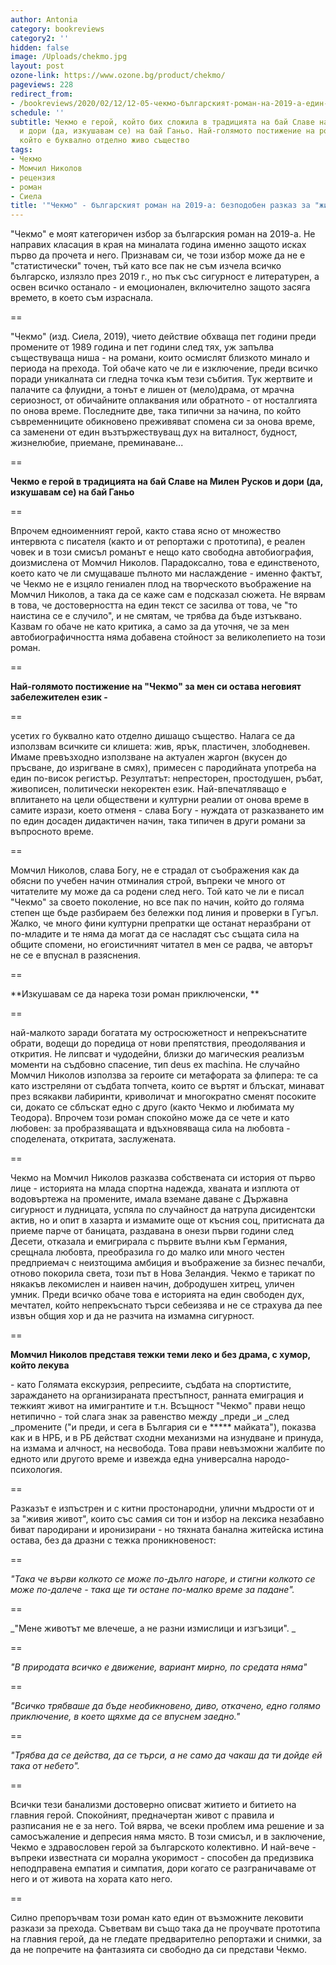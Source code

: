 ```yaml
---
author: Antonia
category: bookreviews
category2: ''
hidden: false
image: /Uploads/chekmo.jpg
layout: post
ozone-link: https://www.ozone.bg/product/chekmo/
pageviews: 228
redirect_from:
- /bookreviews/2020/02/12/12-05-чекмо-българският-роман-на-2019-а-един-разказ-за-живия-живот
schedule: ''
subtitle: Чекмо е герой, който бих сложила в традицията на бай Славе на Милен Русков
  и дори (да, изкушавам се) на бай Ганьо. Най-голямото постижение на романа е езикът,
  който е буквално отделно живо същество
tags:
- Чекмо
- Момчил Николов
- рецензия
- роман
- Сиела
title: '"Чекмо" - българският роман на 2019-а: безподобен разказ за "живия живот"'
---
```


"Чекмо" е моят категоричен избор за българския роман на 2019-а. Не направих класация в края на миналата година именно защото исках първо да прочета и него. Признавам си, че този избор може да не е "статистически" точен, тъй като все пак не съм изчела всичко българско, излязло през 2019 г., но пък със сигурност е литературен, а освен всичко останало - и емоционален, включително защото засяга времето, в което съм израснала. 

\==

"Чекмо" (изд. Сиела, 2019), чието действие обхваща пет години преди промените от 1989 година и пет години след тях, уж запълва съществуваща ниша - на романи, които осмислят близкото минало и периода на прехода. Той обаче като че ли е изключение, преди всичко поради уникалната си гледна точка към тези събития. Тук жертвите и палачите са флуидни, а тонът е лишен от (мело)драма, от мрачна сериозност, от обичайните оплаквания или обратното - от носталгията по онова време. Последните две, така типични за начина, по който съвременниците обикновено преживяват спомена си за онова време, са заменени от един възтържествуващ дух на виталност, будност, жизнелюбие, приемане, преминаване...

\==

**Чекмо е герой в традицията на бай Славе на Милен Русков и дори (да, изкушавам се) на бай Ганьо**

\==

Впрочем едноименният герой, както става ясно от множество интервюта с писателя (както и от репортажи с прототипа), е реален човек и в този смисъл романът е нещо като свободна автобиография, доизмислена от Момчил Николов. Парадоксално, това е единственото, което като че ли смущаваше пълното ми наслаждение - именно фактът, че Чекмо не е изцяло гениален плод на творческото въображение на Момчил Николов, а така да се каже сам е подсказал сюжета. Не вярвам в това, че достоверността на един текст се засилва от това, че "то наистина се е случило", и не смятам, че трябва да бъде изтъквано. Казвам го обаче не като критика, а само за да уточня, че за мен автобиографичността няма добавена стойност за великолепието на този роман.

\==

**Най-голямото постижение на "Чекмо" за мен си остава неговият забележителен език -**

\==

усетих го буквално като отделно дишащо същество. Налага се да използвам всичките си клишета: жив, ярък, пластичен, злободневен. Имаме превъзходно използване на актуален жаргон (вкусен до пръсване, до изригване в смях), примесен с пародийната употреба на един по-висок регистър. Резултатът: непресторен, простодушен, ръбат, живописен, политически некоректен език. Най-впечатляващо е вплитането на цели обществени и културни реалии от онова време в самите изрази, което отменя - слава Богу - нуждата от разказването им по един досаден дидактичен начин, така типичен в други романи за въпросното време. 

\==

Момчил Николов, слава Богу, не е страдал от съображения как да обясни по учебен начин отминалия строй, въпреки че много от читателите му може да са родени след него. Той като че ли е писал "Чекмо" за своето поколение, но все пак по начин, който до голяма степен ще бъде разбираем без бележки под линия и проверки в Гугъл. Жалко, че много фини културни препратки ще останат неразбрани от по-младите и те няма да могат да се насладят със същата сила на общите спомени, но егоистичният читател в мен се радва, че авторът не се е впуснал в разяснения. 

\==

**Изкушавам се да нарека този роман приключенски, **

\==

най-малкото заради богатата му остросюжетност и непрекъснатите обрати, водещи до поредица от нови препятствия, преодолявания и открития. Не липсват и чудодейни, близки до магическия реализъм моменти на съдбовно спасение, тип deus ex machina. Не случайно Момчил Николов използва за героите си метафората за флипера: те са като изстреляни от съдбата топчета, които се въртят и блъскат, минават през всякакви лабиринти, криволичат и многократно сменят посоките си, докато се сблъскат едно с друго (както Чекмо и любимата му Теодора). Впрочем този роман спокойно може да се чете и като любовен: за пробразяващата и вдъхновяваща сила на любовта - споделената, откритата, заслужената. 

\==

Чекмо на Момчил Николов разказва собствената си история от първо лице - историята на млада спортна надежда, хваната и изплюта от водовъртежа на промените, имала вземане даване с Държавна сигурност и лудницата, успяла по случайност да натрупа дисидентски актив, но и опит в хазарта и измамите още от късния соц, притисната да приеме парче от баницата, раздавана в онези първи години след Десети, отказала и емигрирала с първите вълни към Германия, срещнала любовта, преобразила го до малко или много честен предприемач с неизтощима амбиция и въображение за бизнес печалби, отново покорила света, този път в Нова Зеландия. Чекмо е тарикат по някакъв лекомислен и наивен начин, добродушен хитрец, уличен умник. Преди всичко обаче това е историята на един свободен дух, мечтател, който непрекъснато търси себеизява и не се страхува да пее извън общия хор и да не разчита на измамна сигурност. 

\==

**Момчил Николов представя тежки теми леко и без драма, с хумор, който лекува**

\- като Голямата екскурзия, репресиите, съдбата на спортистите, зараждането на организираната престъпност, ранната емиграция и тежкият живот на имигрантите и т.н. Всъщност "Чекмо" прави нещо нетипично - той слага знак за равенство между _преди _и _след _промените ("и преди, и сега в България си е \*\*\*\** майката"), показва как и в НРБ, и в РБ действат сходни механизми на изнудване и принуда, на измама и алчност, на несвобода. Това прави невъзможни жалбите по едното или другото време и  извежда една универсална народо-психология.

\== 

Разказът е изпъстрен и с китни простонародни, улични мъдрости от и за "живия живот", които със самия си тон и избор на лексика незабавно биват пародирани и иронизирани - но тяхната банална житейска истина остава, без да дразни с тежка проникновеност:

\==

_"Така че върви колкото се може по-дълго нагоре, и стигни колкото се може по-далече - така ще ти остане по-малко време за падане"._

\==

_"Мене животът ме влечеше, а не разни измислици и изгъзици". _

\==

_"В природата всичко е движение, вариант мирно, по средата няма"_

\==

_"Всичко трябваше да бъде необикновено, диво, откачено, едно голямо приключение, в което щяхме да се впуснем заедно."_

\==

_"Трябва да се действа, да се търси, а не само да чакаш да ти дойде ей така от небето"._

\==

Всички тези банализми достоверно описват житието и битието на главния герой. Спокойният, предначертан живот с правила и разписания не е за него. Той вярва, че всеки проблем има решение и за самосъжаление и депресия няма място. В този смисъл, и в заключение, Чекмо е здравословен герой за българското колективно. И най-вече - въпреки известната си морална укоримост - способен да предизвика неподправена емпатия и симпатия, дори когато се разграничаваме от него и от живота на хората като него.

\==

Силно препоръчвам този роман като един от възможните лековити разкази за прехода. Съветвам ви също така да не проучвате прототипа на главния герой, да не гледате предварително репортажи и снимки, за да не попречите на фантазията си свободно да си представи Чекмо.